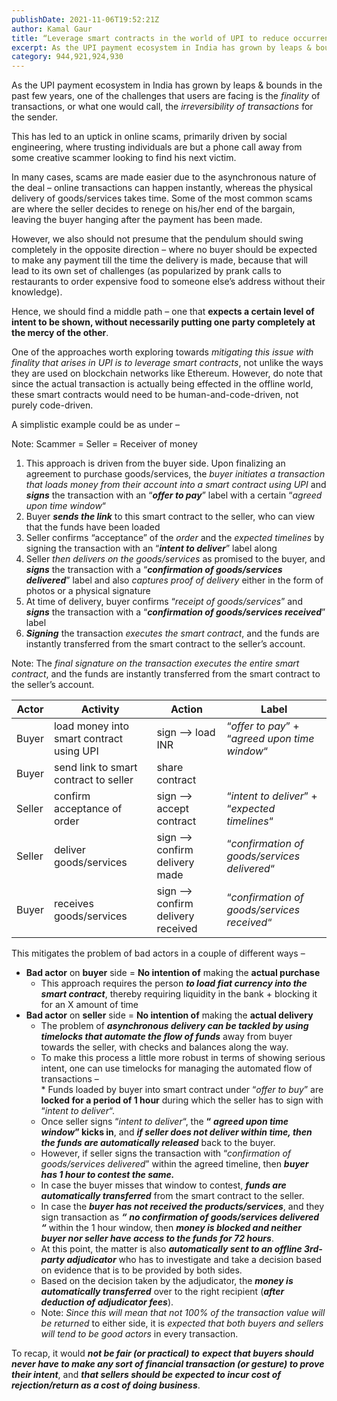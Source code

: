 ```yaml
---
publishDate: 2021-11-06T19:52:21Z
author: Kamal Gaur
title: “Leverage smart contracts in the world of UPI to reduce occurrence of scams” 
excerpt: As the UPI payment ecosystem in India has grown by leaps & bounds in the past few years, one of the challenges that users are… 
category: 944,921,924,930
---
```


As the UPI payment ecosystem in India has grown by leaps & bounds in the past few years, one of the challenges that users are facing is the _finality_ of transactions, or what one would call, the _irreversibility of transactions_ for the sender.

This has led to an uptick in online scams, primarily driven by social engineering, where trusting individuals are but a phone call away from some creative scammer looking to find his next victim.

In many cases, scams are made easier due to the asynchronous nature of the deal – online transactions can happen instantly, whereas the physical delivery of goods/services takes time. Some of the most common scams are where the seller decides to renege on his/her end of the bargain, leaving the buyer hanging after the payment has been made.

However, we also should not presume that the pendulum should swing completely in the opposite direction – where no buyer should be expected to make any payment till the time the delivery is made, because that will lead to its own set of challenges (as popularized by prank calls to restaurants to order expensive food to someone else’s address without their knowledge).

Hence, we should find a middle path – one that **expects a certain level of intent to be shown, without necessarily putting one party completely at the mercy of the other**.

One of the approaches worth exploring towards _mitigating this issue with finality that arises in UPI is to leverage smart contracts_, not unlike the ways they are used on blockchain networks like Ethereum. However, do note that since the actual transaction is actually being effected in the offline world, these smart contracts would need to be human-and-code-driven, not purely code-driven.

A simplistic example could be as under –

Note: Scammer = Seller = Receiver of money

1. This approach is driven from the buyer side. Upon finalizing an agreement to purchase goods/services, the _buyer initiates a transaction that loads money from their account into a smart contract using UPI_ and **_signs_** the transaction with an “**_offer to pay_**” label with a certain “_agreed upon time window_“
2. Buyer **_sends the link_** to this smart contract to the seller, who can view that the funds have been loaded
3. Seller confirms “acceptance” of the _order_ and the _expected timelines_ by signing the transaction with an “**_intent to deliver_**” label along
4. Seller _then delivers on the goods/services_ as promised to the buyer, and **_signs_** the transaction with a “**_confirmation of goods/services delivered_**” label and also _captures proof of delivery_ either in the form of photos or a physical signature
5. At time of delivery, buyer confirms “_receipt of goods/services_” and **_signs_** the transaction with a “**_confirmation of goods/services received_**” label
6. **_Signing_** the transaction _executes the smart contract_, and the funds are instantly transferred from the smart contract to the seller’s account.

Note: The _final signature on the transaction executes the entire smart contract_, and the funds are instantly transferred from the smart contract to the seller’s account.

| **Actor** | **Activity**                             | **Action**                        | **Label**                                      |
| --------- | ---------------------------------------- | --------------------------------- | ---------------------------------------------- |
| Buyer     | load money into smart contract using UPI | sign –> load INR                  | “_offer to pay_” + “_agreed upon time window_“ |
| Buyer     | send link to smart contract to seller    | share contract                    |                                                |
| Seller    | confirm acceptance of order              | sign –> accept contract           | “_intent to deliver_” + “_expected timelines_“ |
| Seller    | deliver goods/services                   | sign –> confirm delivery made     | “_confirmation of goods/services delivered_“   |
| Buyer     | receives goods/services                  | sign –> confirm delivery received | “_confirmation of goods/services received_“    |

This mitigates the problem of bad actors in a couple of different ways –

* **Bad actor** on **buyer** side = **No intention of** making the **actual purchase**  
   * This approach requires the person _**to load fiat currency into the smart contract**_, thereby requiring liquidity in the bank + blocking it for an X amount of time
* **Bad actor** on **seller** side = **No intention of** making the **actual delivery**  
   * The problem of **_asynchronous delivery can be tackled by using timelocks that automate the flow of funds_** away from buyer towards the seller, with checks and balances along the way.  
   * To make this process a little more robust in terms of showing serious intent, one can use timelocks for managing the automated flow of transactions –  
         * Funds loaded by buyer into smart contract under “_offer to buy_” are **locked for a period of 1 hour** during which the seller has to sign with “_intent to deliver_“.  
   * Once seller signs “_intent to deliver_“, the **“** _**agreed upon time window**_**” kicks in**, and _**if seller does not deliver within time, then the funds are automatically released**_ back to the buyer.  
   * However, if seller signs the transaction with “_confirmation of goods/services delivered_” within the agreed timeline, then **_buyer has 1 hour to contest the same._**  
   * In case the buyer misses that window to contest, _**funds are automatically transferred**_ from the smart contract to the seller.  
   * In case the **_buyer has not received the products/services_**, and they sign transaction as _**“**_ **_no confirmation of goods/services delivered_** _**“**_ within the 1 hour window, then **_money is blocked and neither buyer nor seller have access to the funds for 72 hours_**.  
   * At this point, the matter is also **_automatically sent to an offline 3rd-party adjudicator_** who has to investigate and take a decision based on evidence that is to be provided by both sides.  
   * Based on the decision taken by the adjudicator, the **_money is automatically transferred_** over to the right recipient (**_after deduction of adjudicator fees_**).  
   * Note: _Since this will mean that not 100% of the transaction value will be returned_ to either side, it is _expected that both buyers and sellers will tend to be good actors_ in every transaction.

To recap, it would **_not be fair (or practical) to_** _**expect that buyers should never have to make any sort of financial transaction (or gesture) to prove their intent**_, and **_that sellers should be expected to incur cost of rejection/return as a cost of doing business_**.